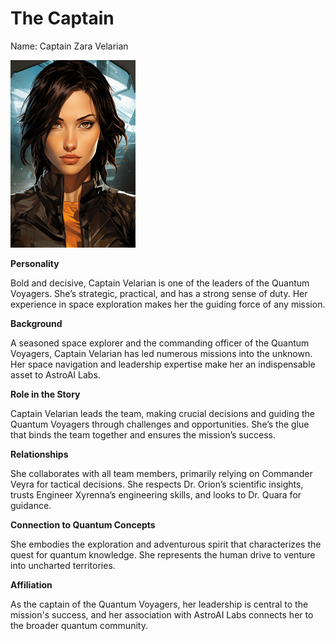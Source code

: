 # The Captain
Name: Captain Zara Velarian

<img src="../../images/characters/captain_zara_velarian.png" width="200" alt="Captain Zara Velarian">

**Personality** 

Bold and decisive, Captain Velarian is one of the leaders of the Quantum Voyagers. She’s strategic, practical, and has a strong sense of duty. Her experience in space exploration makes her the guiding force of any mission.

**Background** 

A seasoned space explorer and the commanding officer of the Quantum Voyagers, Captain Velarian has led numerous missions into the unknown. Her space navigation and leadership expertise make her an indispensable asset to AstroAI Labs.

**Role in the Story** 

Captain Velarian leads the team, making crucial decisions and guiding the Quantum Voyagers through challenges and opportunities. She’s the glue that binds the team together and ensures the mission’s success.

**Relationships** 

She collaborates with all team members, primarily relying on Commander Veyra for tactical decisions. She respects Dr. Orion’s scientific insights, trusts Engineer Xyrenna’s engineering skills, and looks to Dr. Quara for guidance.

**Connection to Quantum Concepts** 

She embodies the exploration and adventurous spirit that characterizes the quest for quantum knowledge. She represents the human drive to venture into uncharted territories.

**Affiliation** 

As the captain of the Quantum Voyagers, her leadership is central to the mission's success, and her association with AstroAI Labs connects her to the broader quantum community.
